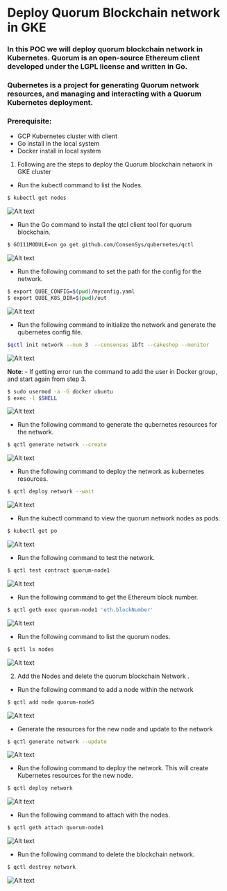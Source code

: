   # Deploy Quorum Blockchain network in GKE

  ### In this POC we will deploy quorum blockchain network in Kubernetes. Quorum is an open-source Ethereum client developed under the LGPL license and written in Go.
  ###  Qubernetes is a project for generating Quorum network resources, and managing and interacting with a Quorum Kubernetes deployment.
  
  ### Prerequisite:
   - GCP Kubernetes cluster with client
   - Go install in the local system
   - Docker install in local system

1. Following are the steps to deploy the Quorum blockchain network in GKE cluster


* Run the kubectl command to list the Nodes.
```sh
$ kubectl get nodes
```
![Alt text](https://github.com/Protontech-1803/Blockchain/blob/main/deploy%20qourum%20in%20GKE/jpgs/1.png)
 
* Run the Go command to install the qtcl client tool for quorum blockchain.
```sh
$ GO111MODULE=on go get github.com/ConsenSys/qubernetes/qctl
```
![Alt text](https://github.com/Protontech-1803/Blockchain/blob/main/deploy%20qourum%20in%20GKE/jpgs/2.png)

* Run the following command to set the path for the config for the network.
```sh
$ export QUBE_CONFIG=$(pwd)/myconfig.yaml 
$ export QUBE_K8S_DIR=$(pwd)/out
```
![Alt text](https://github.com/Protontech-1803/Blockchain/blob/main/deploy%20qourum%20in%20GKE/jpgs/3.png)

* Run the following command to initialize the network and generate the qubernetes config file.
```sh
$qctl init network --num 3  --consensus ibft --cakeshop --monitor
```
![Alt text](https://github.com/Protontech-1803/Blockchain/blob/main/deploy%20qourum%20in%20GKE/jpgs/4.png)

**Note**: - If getting error run the command to add the user in Docker group, and start again from step 3.
```sh
$ sudo usermod -a -G docker ubuntu 
$ exec -l $SHELL
```
![Alt text](https://github.com/Protontech-1803/Blockchain/blob/main/deploy%20qourum%20in%20GKE/jpgs/5.png)

* Run the following command to generate the qubernetes resources for the network.
```sh
$ qctl generate network --create
```
![Alt text](https://github.com/Protontech-1803/Blockchain/blob/main/deploy%20qourum%20in%20GKE/jpgs/6.png)

* Run the following command to deploy the network as kubernetes resources.
```sh
$ qctl deploy network --wait
```
![Alt text](https://github.com/Protontech-1803/Blockchain/blob/main/deploy%20qourum%20in%20GKE/jpgs/7.png)

* Run the kubectl command to view the quorum network nodes as pods.
```sh
$ kubectl get po
``` 
![Alt text](https://github.com/Protontech-1803/Blockchain/blob/main/deploy%20qourum%20in%20GKE/jpgs/8.png)

* Run the following command to test the network.
```sh
$ qctl test contract quorum-node1
```
![Alt text](https://github.com/Protontech-1803/Blockchain/blob/main/deploy%20qourum%20in%20GKE/jpgs/9.png)

* Run the following command to get the Ethereum block number.
```sh
$ qctl geth exec quorum-node1 'eth.blockNumber'
```
![Alt text](https://github.com/Protontech-1803/Blockchain/blob/main/deploy%20qourum%20in%20GKE/jpgs/10.png)

*	Run the following command to list the quorum nodes.
```sh
$ qctl ls nodes
```
![Alt text](https://github.com/Protontech-1803/Blockchain/blob/main/deploy%20qourum%20in%20GKE/jpgs/11.png)

2. Add the Nodes and delete the quorum blockchain Network .
*	Run the following command to add a node within the network
```sh
$ qctl add node quorum-node5
```
![Alt text](https://github.com/Protontech-1803/Blockchain/blob/main/deploy%20qourum%20in%20GKE/jpgs/12.png)

 * Generate the resources for the new node and update to the network
```sh
$ qctl generate network --update
```
![Alt text](https://github.com/Protontech-1803/Blockchain/blob/main/deploy%20qourum%20in%20GKE/jpgs/13.png)

* Run the following command to deploy the network. This will create Kubernetes resources for the new node.
```sh
$ qctl deploy network
```
![Alt text](https://github.com/Protontech-1803/Blockchain/blob/main/deploy%20qourum%20in%20GKE/jpgs/14.png)

* Run the following command to attach with the nodes.
```sh
$ qctl geth attach quorum-node1
```
![Alt text](https://github.com/Protontech-1803/Blockchain/blob/main/deploy%20qourum%20in%20GKE/jpgs/15.png)

* Run the following command to delete the blockchain network.
```sh
$ qctl destroy network
```
![Alt text](https://github.com/Protontech-1803/Blockchain/blob/main/deploy%20qourum%20in%20GKE/jpgs/16.png)
